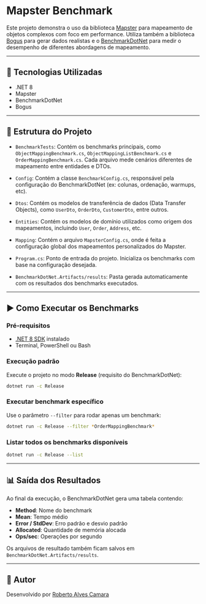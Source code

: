 # Mapster Benchmark

Este projeto demonstra o uso da biblioteca [Mapster](https://github.com/MapsterMapper/Mapster) para mapeamento de objetos complexos com foco em performance. Utiliza também a biblioteca [Bogus](https://github.com/bchavez/Bogus) para gerar dados realistas e o [BenchmarkDotNet](https://benchmarkdotnet.org/) para medir o desempenho de diferentes abordagens de mapeamento.

---

## 🔧 Tecnologias Utilizadas

- .NET 8
- Mapster
- BenchmarkDotNet
- Bogus

---

## 📁 Estrutura do Projeto

- `BenchmarkTests`: Contém os benchmarks principais, como `ObjectMappingBenchmark.cs`, `ObjectMappingListBenchmark.cs` e `OrderMappingBenchmark.cs`. Cada arquivo mede cenários diferentes de mapeamento entre entidades e DTOs.
  
- `Config`: Contém a classe `BenchmarkConfig.cs`, responsável pela configuração do BenchmarkDotNet (ex: colunas, ordenação, warmups, etc).

- `Dtos`: Contém os modelos de transferência de dados (Data Transfer Objects), como `UserDto`, `OrderDto`, `CustomerDto`, entre outros.

- `Entities`: Contém os modelos de domínio utilizados como origem dos mapeamentos, incluindo `User`, `Order`, `Address`, etc.

- `Mapping`: Contém o arquivo `MapsterConfig.cs`, onde é feita a configuração global dos mapeamentos personalizados do Mapster.

- `Program.cs`: Ponto de entrada do projeto. Inicializa os benchmarks com base na configuração desejada.

- `BenchmarkDotNet.Artifacts/results`: Pasta gerada automaticamente com os resultados dos benchmarks executados.

---

## ▶️ Como Executar os Benchmarks

### Pré-requisitos

- [.NET 8 SDK](https://dotnet.microsoft.com/en-us/download/dotnet/8.0) instalado
- Terminal, PowerShell ou Bash

### Execução padrão

Execute o projeto no modo **Release** (requisito do BenchmarkDotNet):

```bash
dotnet run -c Release
```

### Executar benchmark específico

Use o parâmetro `--filter` para rodar apenas um benchmark:

```bash
dotnet run -c Release --filter *OrderMappingBenchmark*
```

### Listar todos os benchmarks disponíveis

```bash
dotnet run -c Release --list
```

---

## 📊 Saída dos Resultados

Ao final da execução, o BenchmarkDotNet gera uma tabela contendo:

- **Method**: Nome do benchmark
- **Mean**: Tempo médio
- **Error / StdDev**: Erro padrão e desvio padrão
- **Allocated**: Quantidade de memória alocada
- **Ops/sec**: Operações por segundo

Os arquivos de resultado também ficam salvos em `BenchmarkDotNet.Artifacts/results`.

---

## 👤 Autor

Desenvolvido por [Roberto Alves Camara](https://www.linkedin.com/in/robertoalvescamara/)